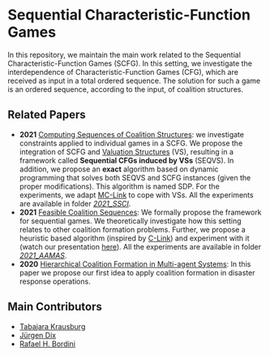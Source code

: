 # Sequential Characteristic-Function Games

In this repository, we maintain the main work related to the Sequential Characteristic-Function Games (SCFG). In this setting, we investigate the interdependence of Characteristic-Function Games (CFG), which are received as input in a total ordered sequence. The solution for such a game is an ordered sequence, according to the input, of coalition structures. 

## Related Papers
- **2021** [Computing Sequences of Coalition Structures](): we investigate constraints applied to individual games in a SCFG. We propose the integration of SCFG and [Valuation Structures](https://www.sciencedirect.com/science/article/pii/S0004370217300516) (VS), resulting in a framework called **Sequential CFGs induced by VSs** (SEQVS). In addition, we propose an **exact** algorithm based on dynamic programming that solves both SEQVS and SCFG instances (given the proper modifications). This algorithm is named SDP. For the experiments, we adapt [MC-Link](https://dl.acm.org/doi/10.5555/3463952.3464039) to cope with VSs. All the experiments are available in folder [*2021_SSCI*](https://github.com/smart-pucrs/SCFG/tree/main/2021_SSCI).
- **2021** [Feasible Coalition Sequences](https://dl.acm.org/doi/10.5555/3463952.3464039): We formally propose the framework for sequential games. We theoretically investigate how this setting relates to other coalition formation problems. Further, we propose a heuristic based algorithm (inspired by [C-Link](https://www.sciencedirect.com/science/article/pii/S0952197616302536)) and experiment with it (watch our presentation [here](https://slideslive.com/38954936/feasible-coalition-sequences)). All the experiments are available in folder [*2021_AAMAS*](https://github.com/smart-pucrs/SCFG/tree/main/2021_AAMAS).
- **2020** [Hierarchical Coalition Formation in Multi-agent Systems](https://link.springer.com/chapter/10.1007%2F978-3-030-53829-3_23): In this paper we propose our first idea to apply coalition formation in disaster response operations.

## Main Contributors
- [Tabajara Krausburg](https://github.com/TabajaraKrausburg)
- [Jürgen Dix](https://www.in.tu-clausthal.de/index.php?id=cigmember_dix)
- [Rafael H. Bordini](https://inf.pucrs.br/r.bordini/Rafael_Bordini/Welcome.html)
